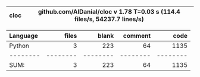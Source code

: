 cloc|github.com/AlDanial/cloc v 1.78  T=0.03 s (114.4 files/s, 54237.7 lines/s)
--- | ---

Language|files|blank|comment|code
:-------|-------:|-------:|-------:|-------:
Python|3|223|64|1135
--------|--------|--------|--------|--------
SUM:|3|223|64|1135

